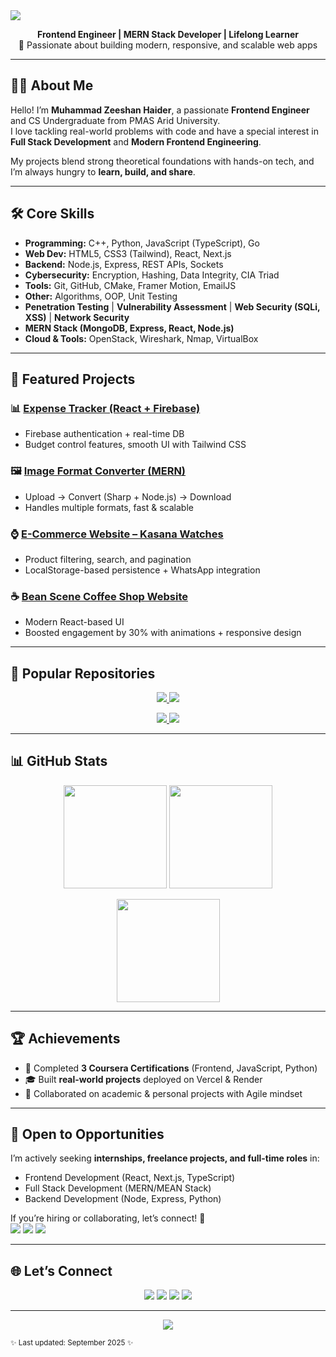 <img src="https://capsule-render.vercel.app/api?type=waving&color=0:2e8bff,100:49e9fa&height=160&section=header&text=Hey,%20I'm%20Muhammad%20Zeeshan%20Haider!%20👋&fontSize=34&fontAlign=50&fontColor=ffffff" />

<p align="center">
  <b>Frontend Engineer | MERN Stack Developer | Lifelong Learner</b><br>
  🚀 Passionate about building modern, responsive, and scalable web apps
</p>

---

## 👨‍🎓 About Me
Hello! I’m <b>Muhammad Zeeshan Haider</b>, a passionate <b>Frontend Engineer</b> and CS Undergraduate from PMAS Arid University.  
I love tackling real-world problems with code and have a special interest in <b>Full Stack Development</b> and <b>Modern Frontend Engineering</b>.  

My projects blend strong theoretical foundations with hands-on tech, and I’m always hungry to **learn, build, and share**.

---

## 🛠️ Core Skills

- **Programming:** C++, Python, JavaScript (TypeScript), Go  
- **Web Dev:** HTML5, CSS3 (Tailwind), React, Next.js  
- **Backend:** Node.js, Express, REST APIs, Sockets  
- **Cybersecurity:** Encryption, Hashing, Data Integrity, CIA Triad  
- **Tools:** Git, GitHub, CMake, Framer Motion, EmailJS  
- **Other:** Algorithms, OOP, Unit Testing  
- **Penetration Testing** | **Vulnerability Assessment** | **Web Security (SQLi, XSS)** | **Network Security**  
- **MERN Stack (MongoDB, Express, React, Node.js)**  
- **Cloud & Tools:** OpenStack, Wireshark, Nmap, VirtualBox  

---

## 🚀 Featured Projects

### 📊 <a href="https://expense-tracker-firebase-eosin.vercel.app/" target="_blank" rel="noopener noreferrer">Expense Tracker (React + Firebase)</a>
- Firebase authentication + real-time DB  
- Budget control features, smooth UI with Tailwind CSS  

### 🖼️ <a href="https://image-converter-tkkn.onrender.com/" target="_blank" rel="noopener noreferrer">Image Format Converter (MERN)</a>
- Upload → Convert (Sharp + Node.js) → Download  
- Handles multiple formats, fast & scalable  

### ⌚ <a href="https://kasana-watches.vercel.app/" target="_blank" rel="noopener noreferrer">E-Commerce Website – Kasana Watches</a>
- Product filtering, search, and pagination  
- LocalStorage-based persistence + WhatsApp integration  

### ☕ <a href="https://bean-scene-xi.vercel.app/" target="_blank" rel="noopener noreferrer">Bean Scene Coffee Shop Website</a>
- Modern React-based UI  
- Boosted engagement by 30% with animations + responsive design  

---

## 📂 Popular Repositories
<p align="center">
  <a href="https://github.com/zh012948/Expense-Tracker-Firebase" target="_blank" rel="noopener noreferrer">
    <img src="https://github-readme-stats.vercel.app/api/pin/?username=zh012948&repo=Expense-Tracker-Firebase&theme=tokyonight" />
  </a>
  <a href="https://github.com/zh012948/image-converter" target="_blank" rel="noopener noreferrer">
    <img src="https://github-readme-stats.vercel.app/api/pin/?username=zh012948&repo=image-converter&theme=tokyonight" />
  </a>
</p>

<p align="center">
  <a href="https://github.com/zh012948/eccomerce" target="_blank" rel="noopener noreferrer">
    <img src="https://github-readme-stats.vercel.app/api/pin/?username=zh012948&repo=eccomerce&theme=tokyonight" />
  </a>
  <a href="https://github.com/zh012948/figma-to-code-coffee-bean" target="_blank" rel="noopener noreferrer">
    <img src="https://github-readme-stats.vercel.app/api/pin/?username=zh012948&repo=figma-to-code-coffee-bean&theme=tokyonight" />
  </a>
</p>

---

## 📊 GitHub Stats
<p align="center">
  <img src="https://github-readme-stats.vercel.app/api?username=zh012948&show_icons=true&theme=tokyonight" height="165"/>
  <img src="https://github-readme-stats.vercel.app/api/top-langs/?username=zh012948&layout=compact&theme=tokyonight" height="165"/>
</p>

<p align="center">
  <img src="https://streak-stats.demolab.com?user=zh012948&theme=tokyonight&hide_border=true" height="165"/>
</p>

---

## 🏆 Achievements
- 🥇 Completed **3 Coursera Certifications** (Frontend, JavaScript, Python)  
- 🎓 Built **real-world projects** deployed on Vercel & Render  
- 🤝 Collaborated on academic & personal projects with Agile mindset  

---

## 💼 Open to Opportunities
I’m actively seeking **internships, freelance projects, and full-time roles** in:  
- Frontend Development (React, Next.js, TypeScript)  
- Full Stack Development (MERN/MEAN Stack)  
- Backend Development (Node, Express, Python)

If you’re hiring or collaborating, let’s connect! 🚀  
<a href="mailto:m.zeeshan.haider.dev@gmail.com" target="_blank" rel="noopener noreferrer"><img src="https://img.shields.io/badge/-Email-red?style=for-the-badge&logo=gmail&logoColor=white"></a>
<a href="https://www.linkedin.com/in/m-zeeshan-haider-606bb3284/" target="_blank" rel="noopener noreferrer"><img src="https://img.shields.io/badge/-LinkedIn-blue?style=for-the-badge&logo=linkedin&logoColor=white"></a>
<a href="https://m-zeeshan-haider.vercel.app/" target="_blank" rel="noopener noreferrer"><img src="https://img.shields.io/badge/-Portfolio-black?style=for-the-badge&logo=vercel&logoColor=white"></a>

---

## 🌐 Let’s Connect
<p align="center">
  <a href="mailto:m.zeeshan.haider.dev@gmail.com" target="_blank" rel="noopener noreferrer"><img src="https://img.shields.io/badge/-Email-red?style=for-the-badge&logo=gmail&logoColor=white"></a>
  <a href="https://www.linkedin.com/in/m-zeeshan-haider-606bb3284/" target="_blank" rel="noopener noreferrer"><img src="https://img.shields.io/badge/-LinkedIn-blue?style=for-the-badge&logo=linkedin&logoColor=white"></a>
  <a href="https://m-zeeshan-haider.vercel.app/" target="_blank" rel="noopener noreferrer"><img src="https://img.shields.io/badge/-Portfolio-black?style=for-the-badge&logo=vercel&logoColor=white"></a>
  <a href="https://instagram.com/zh012948" target="_blank" rel="noopener noreferrer"><img src="https://img.shields.io/badge/-Instagram-E4405F?style=for-the-badge&logo=instagram&logoColor=white"></a>
</p>

---

<p align="center">
  <img src="https://capsule-render.vercel.app/api?type=waving&color=0:2e8bff,100:49e9fa&height=100&section=footer"/>
</p>

<sub align="center">✨ Last updated: September 2025 ✨</sub>
